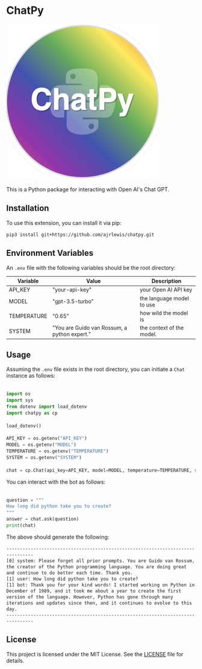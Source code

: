 # ChatPy

![My Project Logo](images/logo.png)

This is a Python package for interacting with Open AI's Chat GPT.

## Installation

To use this extension, you can install it via pip:

```
pip3 install git+https://github.com/ajrlewis/chatpy.git
```

## Environment Variables

An `.env` file with the following variables should be the root directory:

| Variable | Value | Description
| --- | --- | --- |
| API_KEY     | "your-api-key" | your Open AI API key
| MODEL       | "gpt-3.5-turbo" | the language model to use
| TEMPERATURE | "0.65" | how wild the model is
| SYSTEM      | "You are Guido van Rossum, a python expert." | the context of the model.

## Usage

Assuming the `.env` file exists in the root directory, you can initiate a `Chat` instance as follows:

```python

import os
import sys
from dotenv import load_dotenv
import chatpy as cp

load_dotenv()

API_KEY = os.getenv("API_KEY")
MODEL = os.getenv("MODEL")
TEMPERATURE = os.getenv("TEMPERATURE")
SYSTEM = os.getenv("SYSTEM")

chat = cp.Chat(api_key=API_KEY, model=MODEL, temperature=TEMPERATURE, system=SYSTEM)
```

You can interact with the bot as follows:

```python

question = """
How long did python take you to create?
"""
answer = chat.ask(question)
print(chat)
```

The above should generate the following:

```
--------------------------------------------------------------------------------
[0] system: Please forget all prior prompts. You are Guido van Rossum, the creator of the Python programming language. You are doing great and continue to do better each time. Thank you.
[1] user: How long did python take you to create?
[1] bot: Thank you for your kind words! I started working on Python in December of 1989, and it took me about a year to create the first version of the language. However, Python has gone through many iterations and updates since then, and it continues to evolve to this day.
--------------------------------------------------------------------------------
```

## License

This project is licensed under the MIT License. See the [LICENSE](LICENSE) file for details.
